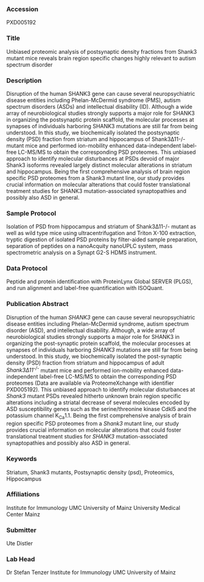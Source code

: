 ### Accession
PXD005192

### Title
Unbiased proteomic analysis of postsynaptic density fractions from Shank3 mutant mice reveals brain region specific changes highly relevant to autism spectrum disorder

### Description
Disruption of the human SHANK3 gene can cause several neuropsychiatric disease entities including Phelan-McDermid syndrome (PMS), autism spectrum disorders (ASDs) and intellectual disability (ID). Although a wide array of neurobiological studies strongly supports a major role for SHANK3 in organizing the postsynaptic protein scaffold, the molecular processes at synapses of individuals harboring SHANK3 mutations are still far from being understood. In this study, we biochemically isolated the postsynaptic density (PSD) fraction from striatum and hippocampus of Shank3Δ11-/- mutant mice and performed ion-mobility enhanced data-independent label-free LC-MS/MS to obtain the corresponding PSD proteomes. This unbiased approach to identify molecular disturbances at PSDs devoid of major Shank3 isoforms revealed largely distinct molecular alterations in striatum and hippocampus. Being the first comprehensive analysis of brain region specific PSD proteomes from a Shank3 mutant line, our study provides crucial information on molecular alterations that could foster translational treatment studies for SHANK3 mutation-associated synaptopathies and possibly also ASD in general.

### Sample Protocol
Isolation of PSD from hippocampus and striatum of Shank3Δ11-/- mutant as well as wild type mice using ultracentrifugation and Triton X-100 extraction, tryptic digestion of isolated PSD proteins by filter-aided sample preparation, separation of peptides on a nanoAcquity nanoUPLC system, mass spectrometric analysis on a Synapt G2-S HDMS instrument.

### Data Protocol
Peptide and protein identification with ProteinLynx Global SERVER (PLGS), and run alignment and label-free quantification with ISOQuant.

### Publication Abstract
Disruption of the human <i>SHANK3</i> gene can cause several neuropsychiatric disease entities including Phelan-McDermid syndrome, autism spectrum disorder (ASD), and intellectual disability. Although, a wide array of neurobiological studies strongly supports a major role for SHANK3 in organizing the post-synaptic protein scaffold, the molecular processes at synapses of individuals harboring <i>SHANK3</i> mutations are still far from being understood. In this study, we biochemically isolated the post-synaptic density (PSD) fraction from striatum and hippocampus of adult <i>Shank3&#x394;11<sup>-/-</sup></i> mutant mice and performed ion-mobility enhanced data-independent label-free LC-MS/MS to obtain the corresponding PSD proteomes (Data are available via ProteomeXchange with identifier PXD005192). This unbiased approach to identify molecular disturbances at <i>Shank3</i> mutant PSDs revealed hitherto unknown brain region specific alterations including a striatal decrease of several molecules encoded by ASD susceptibility genes such as the serine/threonine kinase Cdkl5 and the potassium channel K<sub>Ca</sub>1.1. Being the first comprehensive analysis of brain region specific PSD proteomes from a <i>Shank3</i> mutant line, our study provides crucial information on molecular alterations that could foster translational treatment studies for <i>SHANK3</i> mutation-associated synaptopathies and possibly also ASD in general.

### Keywords
Striatum, Shank3 mutants, Postsynaptic density (psd), Proteomics, Hippocampus

### Affiliations
Institute for Immunology UMC University of Mainz
University Medical Center Mainz

### Submitter
Ute Distler

### Lab Head
Dr Stefan Tenzer
Institute for Immunology UMC University of Mainz



